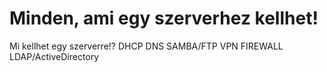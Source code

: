 # Minden, ami egy szerverhez kellhet!


Mi kellhet egy szerverre!?
  DHCP
  DNS
  SAMBA/FTP
  VPN
  FIREWALL
  LDAP/ActiveDirectory
